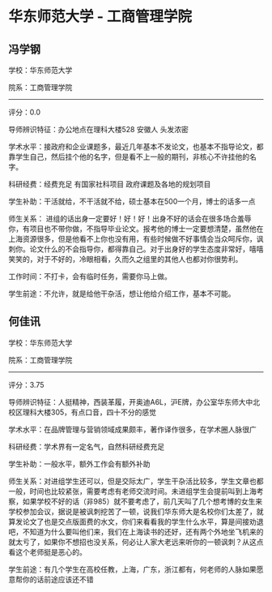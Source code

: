 # 华东师范大学 - 工商管理学院

## 冯学钢

学校：华东师范大学

院系：工商管理学院

* * *

评分：0.0

导师辨识特征：办公地点在理科大楼528 安徽人 头发浓密

学术水平：接政府和企业课题多，最近几年基本不发论文，也基本不指导论文，都靠学生自己，然后挂个他的名字，但是看不上一般的期刊，非核心不许挂他的名字。

科研经费：经费充足 有国家社科项目 政府课题及各地的规划项目

学生补助：干活就给，不干活就不给，硕士基本在500一个月，博士的话多一点

师生关系： 进组的话出身一定要好！好！好！出身不好的话会在很多场合羞辱你，有项目也不带你做，不指导毕业论文。报考他的博士一定要想清楚，虽然他在上海资源很多，但是他看不上你也没有用，有些时候做不好事情会当众呵斥你，讽刺你。论文什么的不会指导你，都得靠自己。对于出身好的学生态度非常好，嘻嘻笑笑的，对于不好的，冷眼相看，久而久之组里的其他人也都对你很势利。

工作时间：不打卡，会有临时任务，需要你马上做。

学生前途：不允许，就是给他干杂活，想让他给介绍工作，基本不可能。

## 何佳讯

学校：华东师范大学

院系：工商管理学院

* * *

评分：3.75

导师辨识特征：人挺精神，西装革履，开奥迪A6L，沪E牌，办公室华东师大中北校区理科大楼305，有点口音，四十不分的感觉

学术水平：在品牌管理与营销领域成果颇丰，著作译作很多，在学术圈人脉很广

科研经费：学术界有一定名气，自然科研经费充足

学生补助：一般水平，额外工作会有额外补助

师生关系：对进组学生还可以，但是交际太广，学生干杂活比较多，学生文章也都一般，时间也比较紧张，需要考虑有老师交流时间。未进组学生会提前叫到上海考察，如果学校不好的话（非985）就不要考虑了，前几天叫了几个想考博的女生来学校参加会议，据说是被讽刺挖苦了一顿，说我们华东师大是名校你们太差了，就算发论文了也是交点版面费的水文，你们来看看我的学生什么水平，算是间接劝退吧，不知道为什么要叫他们来，我们在上海读书的还好，还有两个外地坐飞机来的就太亏了，如果你不想招也没关系，何必让人家大老远来听你的一顿讽刺？从这点看这个老师挺是恶心的。

学生前途：有几个学生在高校任教，上海，广东，浙江都有，何老师的人脉如果愿意帮你的话前途应该还不错